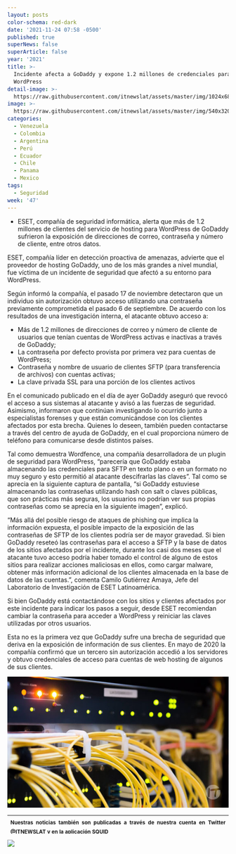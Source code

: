 ```yaml
---
layout: posts
color-schema: red-dark
date: '2021-11-24 07:58 -0500'
published: true
superNews: false
superArticle: false
year: '2021'
title: >-
  Incidente afecta a GoDaddy y expone 1.2 millones de credenciales para
  WordPress
detail-image: >-
  https://raw.githubusercontent.com/itnewslat/assets/master/img/1024x680/Ataque-Router-g.jpg
image: >-
  https://raw.githubusercontent.com/itnewslat/assets/master/img/540x320/Ataque-Router-p.jpg
categories:
  - Venezuela
  - Colombia
  - Argentina
  - Perú
  - Ecuador
  - Chile
  - Panama
  - Mexico
tags:
  - Seguridad
week: '47'
---
```

- ESET, compañía de seguridad informática, alerta que más de 1.2 millones de clientes del servicio de hosting para WordPress de GoDaddy sufrieron la exposición de direcciones de correo, contraseña y número de cliente, entre otros datos.

ESET, compañía líder en detección proactiva de amenazas, advierte que el proveedor de hosting GoDaddy, uno de los más grandes a nivel mundial, fue víctima de un incidente de seguridad que afectó a su entorno para WordPress.

Según informó la compañía, el pasado 17 de noviembre detectaron que un individuo sin autorización obtuvo acceso utilizando una contraseña previamente comprometida el pasado 6 de septiembre. De acuerdo con los resultados de una investigación interna, el atacante obtuvo acceso a:

- Más de 1.2 millones de direcciones de correo y número de cliente de usuarios que tenían cuentas de WordPress activas e inactivas a través de GoDaddy;
- La contraseña por defecto provista por primera vez para cuentas de WordPress;
- Contraseña y nombre de usuario de clientes SFTP (para transferencia de archivos) con cuentas activas;
- La clave privada SSL para una porción de los clientes activos

En el comunicado publicado en el día de ayer GoDaddy aseguró que revocó el acceso a sus sistemas al atacante y avisó a las fuerzas de seguridad. Asimismo, informaron que continúan investigando lo ocurrido junto a especialistas forenses y que están comunicándose con los clientes afectados por esta brecha. Quienes lo deseen, también pueden contactarse a través del centro de ayuda de GoDaddy, en el cual proporciona número de teléfono para comunicarse desde distintos países.

Tal como demuestra Wordfence, una compañía desarrolladora de un plugin de seguridad para WordPress, “parecería que GoDaddy estaba almacenando las credenciales para SFTP en texto plano o en un formato no muy seguro y esto permitió al atacante descifrarlas las claves”. Tal como se aprecia en la siguiente captura de pantalla, “si GoDaddy estuviese almacenando las contraseñas utilizando hash con salt o claves públicas, que son prácticas más seguras, los usuarios no podrían ver sus propias contraseñas como se aprecia en la siguiente imagen”, explicó.

“Más allá del posible riesgo de ataques de phishing que implica la información expuesta, el posible impacto de la exposición de las contraseñas de SFTP de los clientes podría ser de mayor gravedad. Si bien GoDaddy reseteó las contraseñas para el acceso a SFTP y la base de datos de los sitios afectados por el incidente, durante los casi dos meses que el atacante tuvo acceso podría haber tomado el control de alguno de estos sitios para realizar acciones maliciosas en ellos, como cargar malware, obtener más información adicional de los clientes almacenada en la base de datos de las cuentas.”, comenta Camilo Gutiérrez Amaya, Jefe del Laboratorio de Investigación de ESET Latinoamérica.

Si bien GoDaddy está contactándose con los sitios y clientes afectados por este incidente para indicar los pasos a seguir, desde ESET recomiendan cambiar la contraseña para acceder a WordPress y reiniciar las claves utilizadas por otros usuarios.

Esta no es la primera vez que GoDaddy sufre una brecha de seguridad que deriva en la exposición de información de sus clientes. En mayo de 2020 la compañía confirmó que un tercero sin autorización accedió a los servidores y obtuvo credenciales de acceso para cuentas de web hosting de algunos de sus clientes.

![](https://raw.githubusercontent.com/itnewslat/assets/master/img/540x320/Ataque-Router-p.jpg)

<table style="height: 42px;" width="569">
<tbody>
<tr>
<td style="text-align: justify;"><sub><strong>Nuestras noticias también son publicadas a través de nuestra cuenta en Twitter <a href="https://twitter.com/itnewslat?lang=es">@ITNEWSLAT</a> y en la aplicación <a href="https://squidapp.co/en/">SQUID</a></strong></sub></td>
</tr>
</tbody>
</table>

<img src="https://tracker.metricool.com/c3po.jpg?hash=56f88a41e39ab42c063cc51676587a04"/>